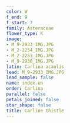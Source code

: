 ```yaml
---
color: W
f_end: 9
f_start: 7
family: Asteraceae
flower_type: K
image:
- M_9-2933_IMG.JPG
- M_2-2254_IMG.JPG
- M_2-2253_IMG.JPG
- M_9-2930_IMG.JPG
latin: Carlina acaulis
lead: M_9-2933_IMG.JPG
lead_sample: false
name: index.en
order: Carlina
parallel: false
petals_joined: false
star_shape: false
title: Carline thistle
---
```

